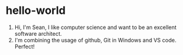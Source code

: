 # hello-world

1. Hi, I'm Sean, I like computer science and want to be an excellent software architect.
2. I'm combining the usage of github, Git in Windows and VS code. Perfect! 
